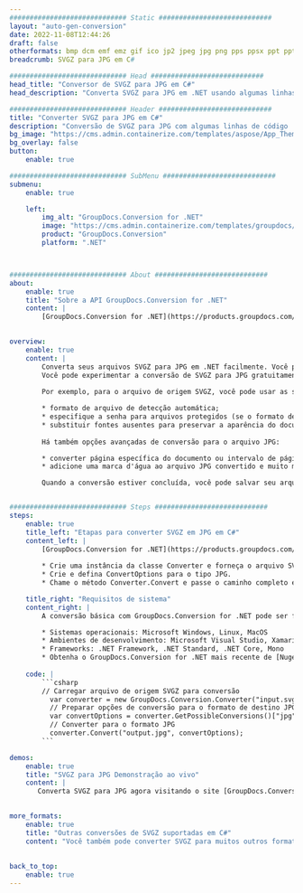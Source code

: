 ```yaml
---
############################# Static ############################
layout: "auto-gen-conversion"
date: 2022-11-08T12:44:26
draft: false
otherformats: bmp dcm emf emz gif ico jp2 jpeg jpg png pps ppsx ppt pptx psb psd svg svgz tga tif tiff webp wmf wmz
breadcrumb: SVGZ para JPG em C#

############################# Head ############################
head_title: "Conversor de SVGZ para JPG em C#"
head_description: "Converta SVGZ para JPG em .NET usando algumas linhas de código. Use a API de conversão de documentos do GroupDocs para converter mais de 160 formatos de arquivo."

############################# Header ############################
title: "Converter SVGZ para JPG em C#"
description: "Conversão de SVGZ para JPG com algumas linhas de código .NET"
bg_image: "https://cms.admin.containerize.com/templates/aspose/App_Themes/V3/images/bg/header1.png"
bg_overlay: false
button:
    enable: true

############################# SubMenu ############################
submenu:
    enable: true

    left:
        img_alt: "GroupDocs.Conversion for .NET"
        image: "https://cms.admin.containerize.com/templates/groupdocs/images/product-logos/90x90-noborder/groupdocs-conversion-net.png"
        product: "GroupDocs.Conversion"
        platform: ".NET"



############################# About ############################
about:
    enable: true
    title: "Sobre a API GroupDocs.Conversion for .NET"
    content: |
        [GroupDocs.Conversion for .NET](https://products.groupdocs.com/conversion/net/) pode ser usado para converter Microsoft Word, Excel, PowerPoint, PDF, Visio e outros formatos. GroupDocs.Conversion é uma API independente que é adequada para sistemas internos e de back-end onde é necessário alto desempenho. Não depende de nenhum software como Microsoft ou Open Office.
    

overview:
    enable: true
    content: |
        Converta seus arquivos SVGZ para JPG em .NET facilmente. Você pode usar apenas algumas linhas de código C# em qualquer plataforma de sua escolha, como - Windows, Linux, macOS.
        Você pode experimentar a conversão de SVGZ para JPG gratuitamente e avaliar a qualidade dos resultados da conversão. Juntamente com cenários de conversão de arquivo simples, você pode tentar opções mais avançadas para carregar o arquivo de origem SVGZ e para salvar o resultado de saída JPG. 
        
        Por exemplo, para o arquivo de origem SVGZ, você pode usar as seguintes opções de carregamento:

        * formato de arquivo de detecção automática;
        * especifique a senha para arquivos protegidos (se o formato de arquivo suportar);
        * substituir fontes ausentes para preservar a aparência do documento.
        
        Há também opções avançadas de conversão para o arquivo JPG:

        * converter página específica do documento ou intervalo de páginas;
        * adicione uma marca d'água ao arquivo JPG convertido e muito mais.

        Quando a conversão estiver concluída, você pode salvar seu arquivo JPG no caminho do arquivo local ou em qualquer armazenamento de terceiros, como FTP, Amazon S3, Google Drive, Dropbox etc. Observe - para converter SVGZ para {{ TO}} não há necessidade de nenhum software adicional instalado - como MS Office, Open Office, Adobe Acrobat Reader etc.


############################# Steps ############################
steps:
    enable: true
    title_left: "Etapas para converter SVGZ em JPG em C#"
    content_left: |
        [GroupDocs.Conversion for .NET](https://products.groupdocs.com/conversion/net/) torna mais fácil para os desenvolvedores converter um arquivo SVGZ para JPG com algumas linhas de código.
        
        * Crie uma instância da classe Converter e forneça o arquivo SVGZ com o caminho completo
        * Crie e defina ConvertOptions para o tipo JPG.
        * Chame o método Converter.Convert e passe o caminho completo e o formato (JPG) como parâmetro

    title_right: "Requisitos de sistema"
    content_right: |
        A conversão básica com GroupDocs.Conversion for .NET pode ser feita em apenas algumas etapas simples. Nossas APIs são suportadas em todas as principais plataformas e sistemas operacionais. Antes de executar o código abaixo, certifique-se de ter os seguintes pré-requisitos instalados em seu sistema.

        * Sistemas operacionais: Microsoft Windows, Linux, MacOS
        * Ambientes de desenvolvimento: Microsoft Visual Studio, Xamarin, MonoDevelop
        * Frameworks: .NET Framework, .NET Standard, .NET Core, Mono
        * Obtenha o GroupDocs.Conversion for .NET mais recente de [Nuget](https://www.nuget.org/packages/groupdocs.conversion)
         
    code: |
        ```csharp    
        // Carregar arquivo de origem SVGZ para conversão
          var converter = new GroupDocs.Conversion.Converter("input.svgz");
          // Preparar opções de conversão para o formato de destino JPG
          var convertOptions = converter.GetPossibleConversions()["jpg"].ConvertOptions;
          // Converter para o formato JPG
          converter.Convert("output.jpg", convertOptions);
        ```

demos:
    enable: true
    title: "SVGZ para JPG Demonstração ao vivo"
    content: |
       Converta SVGZ para JPG agora visitando o site [GroupDocs.Conversion App](https://products.groupdocs.app/conversion/family). A demonstração online tem as seguintes vantagens
          

more_formats:
    enable: true
    title: "Outras conversões de SVGZ suportadas em C#"
    content: "Você também pode converter SVGZ para muitos outros formatos de arquivo. Por favor, veja a lista abaixo."
       
       
back_to_top:
    enable: true
---
```

